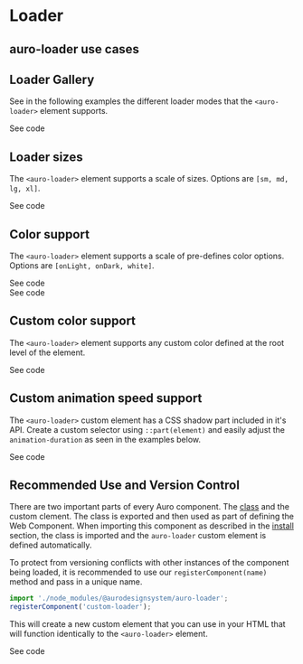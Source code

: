 <!--
The index.md file is a compiled document. No edits should be made directly to this file.
README.md is created by running `npm run build:docs`.
This file is generated based on a template fetched from `./docs/partials/index.md`
-->

# Loader

<!-- AURO-GENERATED-CONTENT:START (FILE:src=./description.md) -->
<!-- AURO-GENERATED-CONTENT:END -->

## auro-loader use cases

<!-- AURO-GENERATED-CONTENT:START (FILE:src=./useCases.md) -->
<!-- AURO-GENERATED-CONTENT:END -->

## Loader Gallery

See in the following examples the different loader modes that the `<auro-loader>` element supports.

<div class="exampleWrapper">
  <!-- AURO-GENERATED-CONTENT:START (FILE:src=./../../apiExamples/basic.html) -->
  <!-- AURO-GENERATED-CONTENT:END -->
</div>

<auro-accordion alignRight>
  <span slot="trigger">See code</span>

<!-- AURO-GENERATED-CONTENT:START (CODE:src=./../../apiExamples/basic.html) -->
<!-- AURO-GENERATED-CONTENT:END -->

</auro-accordion>

## Loader sizes

The `<auro-loader>` element supports a scale of sizes. Options are `[sm, md, lg, xl]`.

<div class="exampleWrapper">
  <!-- AURO-GENERATED-CONTENT:START (FILE:src=./../../apiExamples/loader_sizes.html) -->
  <!-- AURO-GENERATED-CONTENT:END -->
</div>

<auro-accordion alignRight>
  <span slot="trigger">See code</span>

<!-- AURO-GENERATED-CONTENT:START (CODE:src=./../../apiExamples/loader_sizes.html) -->
<!-- AURO-GENERATED-CONTENT:END -->

</auro-accordion>

## Color support

The `<auro-loader>` element supports a scale of pre-defines color options. Options are `[onLight, onDark, white]`.

<div class="exampleWrapper">
  <!-- AURO-GENERATED-CONTENT:START (FILE:src=./../../apiExamples/loader_color.html) -->
  <!-- AURO-GENERATED-CONTENT:END -->
</div>

<auro-accordion alignRight>
  <span slot="trigger">See code</span>

<!-- AURO-GENERATED-CONTENT:START (CODE:src=./../../apiExamples/loader_color.html) -->
<!-- AURO-GENERATED-CONTENT:END -->

</auro-accordion>

<div class="exampleWrapper--ondark">
  <!-- AURO-GENERATED-CONTENT:START (FILE:src=./../../apiExamples/loader_color_ondark.html) -->
  <!-- AURO-GENERATED-CONTENT:END -->
</div>

<auro-accordion alignRight>
  <span slot="trigger">See code</span>

<!-- AURO-GENERATED-CONTENT:START (CODE:src=./../../apiExamples/loader_color_ondark.html) -->
<!-- AURO-GENERATED-CONTENT:END -->

</auro-accordion>

## Custom color support

The `<auro-loader>` element supports any custom color defined at the root level of the element.

<div class="exampleWrapper">
  <!-- AURO-GENERATED-CONTENT:START (FILE:src=./../../apiExamples/custom_color.html) -->
  <!-- AURO-GENERATED-CONTENT:END -->
</div>

<auro-accordion alignRight>
  <span slot="trigger">See code</span>

<!-- AURO-GENERATED-CONTENT:START (CODE:src=./../../apiExamples/custom_color.html) -->
<!-- AURO-GENERATED-CONTENT:END -->

</auro-accordion>

## Custom animation speed support

The `<auro-loader>` custom element has a CSS shadow part included in it's API. Create a custom selector using `::part(element)` and easily adjust the `animation-duration` as seen in the examples below.

<div class="exampleWrapper">
  <!-- AURO-GENERATED-CONTENT:START (FILE:src=./../../apiExamples/custom_speed.html) -->
  <!-- AURO-GENERATED-CONTENT:END -->
</div>

<auro-accordion alignRight>
  <span slot="trigger">See code</span>

<!-- AURO-GENERATED-CONTENT:START (CODE:src=./../../apiExamples/custom_speed.html) -->
<!-- AURO-GENERATED-CONTENT:END -->

</auro-accordion>

## Recommended Use and Version Control

There are two important parts of every Auro component. The <a href="https://developer.mozilla.org/en-US/docs/Web/JavaScript/Reference/Classes">class</a> and the custom clement. The class is exported and then used as part of defining the Web Component. When importing this component as described in the <a href="#install">install</a> section, the class is imported and the `auro-loader` custom element is defined automatically.

To protect from versioning conflicts with other instances of the component being loaded, it is recommended to use our `registerComponent(name)` method and pass in a unique name.

```js
import './node_modules/@aurodesignsystem/auro-loader';
registerComponent('custom-loader');
```

This will create a new custom element that you can use in your HTML that will function identically to the `<auro-loader>` element.

<div class="exampleWrapper exampleWrapper--flex">
  <!-- AURO-GENERATED-CONTENT:START (FILE:src=./../../apiExamples/custom.html) -->
  <!-- AURO-GENERATED-CONTENT:END -->
</div>
<auro-accordion alignRight>
  <span slot="trigger">See code</span>
<!-- AURO-GENERATED-CONTENT:START (CODE:src=./../../apiExamples/custom.html) -->
<!-- AURO-GENERATED-CONTENT:END -->
</auro-accordion>
